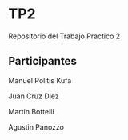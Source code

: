 # TP2
 Repositorio del Trabajo Practico 2
 
## Participantes

 Manuel Politis Kufa

 Juan Cruz Diez

 Martin Bottelli
 
 Agustin Panozzo


